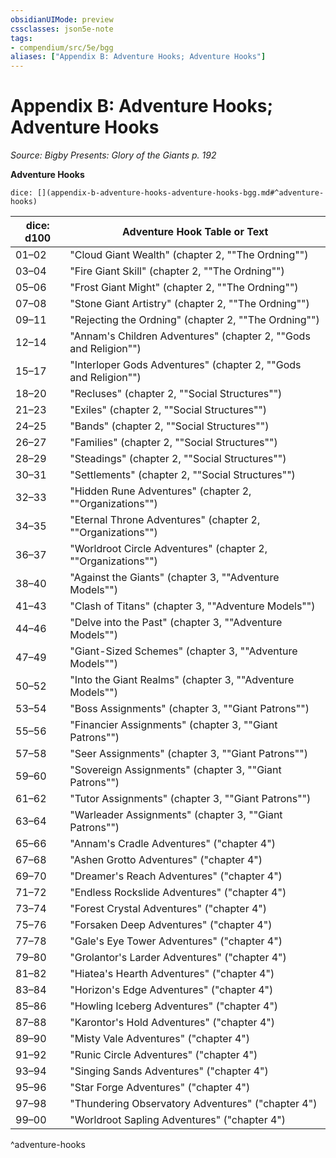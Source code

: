 ```yaml
---
obsidianUIMode: preview
cssclasses: json5e-note
tags:
- compendium/src/5e/bgg
aliases: ["Appendix B: Adventure Hooks; Adventure Hooks"]
---
```

# Appendix B: Adventure Hooks; Adventure Hooks
*Source: Bigby Presents: Glory of the Giants p. 192* 

**Adventure Hooks**

`dice: [](appendix-b-adventure-hooks-adventure-hooks-bgg.md#^adventure-hooks)`

| dice: d100 | Adventure Hook Table or Text |
|------------|------------------------------|
| 01–02 | "Cloud Giant Wealth" (chapter 2, ""The Ordning"") |
| 03–04 | "Fire Giant Skill" (chapter 2, ""The Ordning"") |
| 05–06 | "Frost Giant Might" (chapter 2, ""The Ordning"") |
| 07–08 | "Stone Giant Artistry" (chapter 2, ""The Ordning"") |
| 09–11 | "Rejecting the Ordning" (chapter 2, ""The Ordning"") |
| 12–14 | "Annam's Children Adventures" (chapter 2, ""Gods and Religion"") |
| 15–17 | "Interloper Gods Adventures" (chapter 2, ""Gods and Religion"") |
| 18–20 | "Recluses" (chapter 2, ""Social Structures"") |
| 21–23 | "Exiles" (chapter 2, ""Social Structures"") |
| 24–25 | "Bands" (chapter 2, ""Social Structures"") |
| 26–27 | "Families" (chapter 2, ""Social Structures"") |
| 28–29 | "Steadings" (chapter 2, ""Social Structures"") |
| 30–31 | "Settlements" (chapter 2, ""Social Structures"") |
| 32–33 | "Hidden Rune Adventures" (chapter 2, ""Organizations"") |
| 34–35 | "Eternal Throne Adventures" (chapter 2, ""Organizations"") |
| 36–37 | "Worldroot Circle Adventures" (chapter 2, ""Organizations"") |
| 38–40 | "Against the Giants" (chapter 3, ""Adventure Models"") |
| 41–43 | "Clash of Titans" (chapter 3, ""Adventure Models"") |
| 44–46 | "Delve into the Past" (chapter 3, ""Adventure Models"") |
| 47–49 | "Giant-Sized Schemes" (chapter 3, ""Adventure Models"") |
| 50–52 | "Into the Giant Realms" (chapter 3, ""Adventure Models"") |
| 53–54 | "Boss Assignments" (chapter 3, ""Giant Patrons"") |
| 55–56 | "Financier Assignments" (chapter 3, ""Giant Patrons"") |
| 57–58 | "Seer Assignments" (chapter 3, ""Giant Patrons"") |
| 59–60 | "Sovereign Assignments" (chapter 3, ""Giant Patrons"") |
| 61–62 | "Tutor Assignments" (chapter 3, ""Giant Patrons"") |
| 63–64 | "Warleader Assignments" (chapter 3, ""Giant Patrons"") |
| 65–66 | "Annam's Cradle Adventures" ("chapter 4") |
| 67–68 | "Ashen Grotto Adventures" ("chapter 4") |
| 69–70 | "Dreamer's Reach Adventures" ("chapter 4") |
| 71–72 | "Endless Rockslide Adventures" ("chapter 4") |
| 73–74 | "Forest Crystal Adventures" ("chapter 4") |
| 75–76 | "Forsaken Deep Adventures" ("chapter 4") |
| 77–78 | "Gale's Eye Tower Adventures" ("chapter 4") |
| 79–80 | "Grolantor's Larder Adventures" ("chapter 4") |
| 81–82 | "Hiatea's Hearth Adventures" ("chapter 4") |
| 83–84 | "Horizon's Edge Adventures" ("chapter 4") |
| 85–86 | "Howling Iceberg Adventures" ("chapter 4") |
| 87–88 | "Karontor's Hold Adventures" ("chapter 4") |
| 89–90 | "Misty Vale Adventures" ("chapter 4") |
| 91–92 | "Runic Circle Adventures" ("chapter 4") |
| 93–94 | "Singing Sands Adventures" ("chapter 4") |
| 95–96 | "Star Forge Adventures" ("chapter 4") |
| 97–98 | "Thundering Observatory Adventures" ("chapter 4") |
| 99–00 | "Worldroot Sapling Adventures" ("chapter 4") |
^adventure-hooks